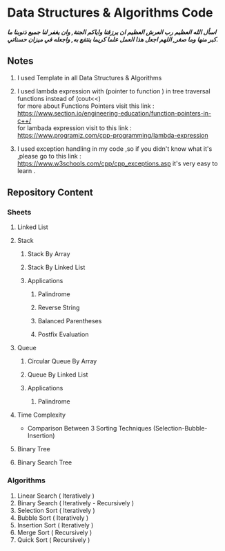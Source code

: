 # Data Structures &amp; Algorithms Code

***اسأل الله العظيم رب العرش العظيم ان يرزقنا واياكم الجنة,
وان يغفر لنا جميع ذنوبنا ما  كبر منها وما صغر,
اللهم اجعل هذا العمل علما كريما ينتفع به, واجعله في ميزان حسناتي.***

## Notes

   1. I used Template in all Data Structures & Algorithms
   2. I used lambda expression with (pointer to function ) in tree traversal functions instead of (cout<<) 
   <br> for more about Functions Pointers visit this link : <https://www.section.io/engineering-education/function-pointers-in-c++/>
   <br> for lambada expression visit to this link : <https://www.programiz.com/cpp-programming/lambda-expression>
   
   3. I used exception handling in my code ,so if you didn't know what  it's ,please go to this link : <https://www.w3schools.com/cpp/cpp_exceptions.asp> it's very easy to learn .  

## Repository Content

### Sheets

 1. Linked List

 2. Stack

    1. Stack By Array

    2. Stack By Linked List

    3. Applications

       1. Palindrome

       2. Reverse String

       3. Balanced Parentheses

       4. Postfix Evaluation

 3. Queue

    1. Circular Queue By Array

    2. Queue By Linked List  

    3. Applications

       1. Palindrome

 4. Time Complexity
    * Comparison Between 3 Sorting Techniques (Selection-Bubble-Insertion)

 5. Binary Tree

 6. Binary Search Tree

### Algorithms

1. Linear Search ( Iteratively )
2. Binary Search ( Iteratively - Recursively )
3. Selection Sort ( Iteratively )
4. Bubble Sort ( Iteratively )
5. Insertion Sort ( Iteratively )
6. Merge Sort ( Recursively )
7. Quick Sort ( Recursively )
